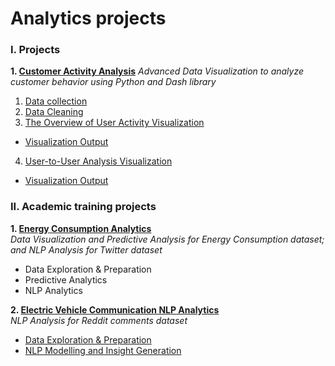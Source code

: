 # Analytics projects  
### I. Projects
**1. [Customer Activity Analysis](https://github.com/daoddv/user-activity-analytics)**
*Advanced Data Visualization to analyze customer behavior using Python and Dash library*
1. [Data collection](https://github.com/daoddv/user-activity-analytics/blob/master/01-data-collection/01-data-extraction.py)
2. [Data Cleaning](https://github.com/daoddv/user-activity-analytics/blob/master/02-data-cleaning/02-data-cleaning.ipynb)
3. [The Overview of User Activity Visualization](https://github.com/daoddv/user-activity-analytics/blob/master/03-user-activity-overview/app.py)  
- [Visualization Output ](https://github-user-activity-overview.herokuapp.com/)  
4. [User-to-User Analysis Visualization](https://github.com/daoddv/user-activity-analytics/blob/master/04-user-to-user-analysis/emailcomparison.py)  
- [Visualization Output](https://github-user-to-user.herokuapp.com/)  

### II. Academic training projects
**1. [Energy Consumption Analytics](https://github.com/daoddv/analytics-projects/tree/master/projects/01-energy-consumption-analytics)**   
*Data Visualization and Predictive Analysis for Energy Consumption dataset; and NLP Analysis for Twitter dataset*  
- Data Exploration & Preparation  
- Predictive Analytics  
- NLP Analytics   

**2. [Electric Vehicle Communication NLP Analytics](https://github.com/daoddv/analytics-projects/tree/master/projects/02-electric-vehicle-communication-analytics)**  
*NLP Analysis for Reddit comments dataset*  
- [Data Exploration & Preparation](https://github.com/daoddv/analytics-projects/blob/master/projects/02-electric-vehicle-communication-analytics/02-ev-nlp-analytics-exploration.ipynb)  
- [NLP Modelling and Insight Generation](https://github.com/daoddv/analytics-projects/blob/master/projects/02-electric-vehicle-communication-analytics/02-ev-nlp-analytics-sentiment-analysis.ipynb)  

